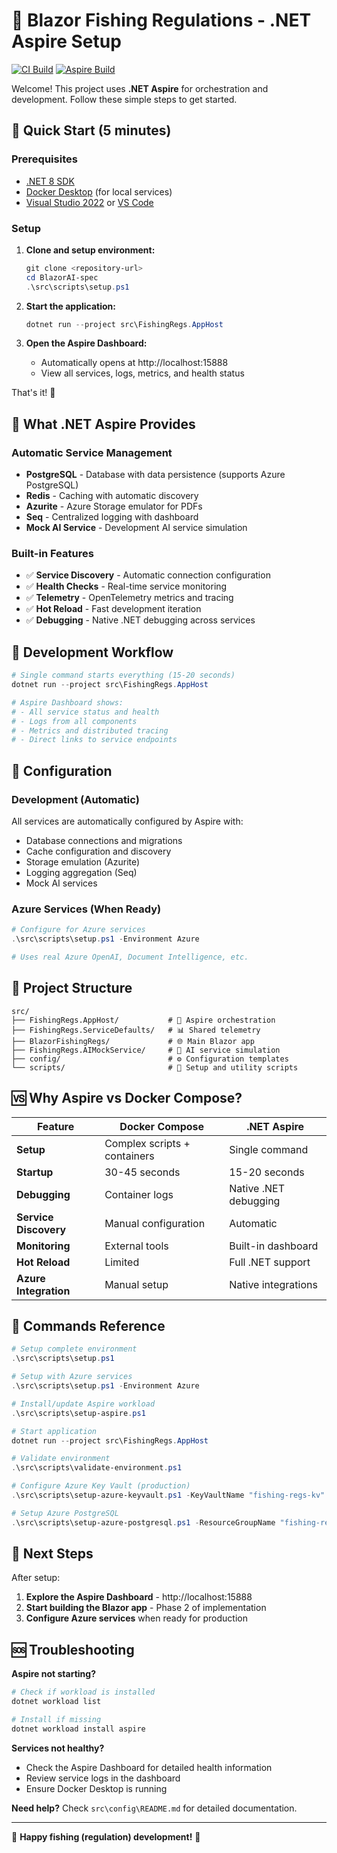 # 🎣 Blazor Fishing Regulations - .NET Aspire Setup

[![CI Build](https://github.com/rockfordlhotka/BlazorFishingRegs/actions/workflows/ci.yml/badge.svg)](https://github.com/rockfordlhotka/BlazorFishingRegs/actions/workflows/ci.yml)
[![Aspire Build](https://github.com/rockfordlhotka/BlazorFishingRegs/actions/workflows/aspire-ci.yml/badge.svg)](https://github.com/rockfordlhotka/BlazorFishingRegs/actions/workflows/aspire-ci.yml)

Welcome! This project uses **.NET Aspire** for orchestration and development. Follow these simple steps to get started.

## 🚀 Quick Start (5 minutes)

### Prerequisites
- [.NET 8 SDK](https://dotnet.microsoft.com/download/dotnet/8.0)
- [Docker Desktop](https://www.docker.com/products/docker-desktop) (for local services)
- [Visual Studio 2022](https://visualstudio.microsoft.com/) or [VS Code](https://code.visualstudio.com/)

### Setup

1. **Clone and setup environment:**
   ```powershell
   git clone <repository-url>
   cd BlazorAI-spec
   .\src\scripts\setup.ps1
   ```

2. **Start the application:**
   ```powershell
   dotnet run --project src\FishingRegs.AppHost
   ```

3. **Open the Aspire Dashboard:**
   - Automatically opens at http://localhost:15888
   - View all services, logs, metrics, and health status

That's it! 🎉

## 🔧 What .NET Aspire Provides

### Automatic Service Management
- **PostgreSQL** - Database with data persistence (supports Azure PostgreSQL)
- **Redis** - Caching with automatic discovery
- **Azurite** - Azure Storage emulator for PDFs
- **Seq** - Centralized logging with dashboard
- **Mock AI Service** - Development AI service simulation

### Built-in Features
- ✅ **Service Discovery** - Automatic connection configuration
- ✅ **Health Checks** - Real-time service monitoring
- ✅ **Telemetry** - OpenTelemetry metrics and tracing
- ✅ **Hot Reload** - Fast development iteration
- ✅ **Debugging** - Native .NET debugging across services

## 🎯 Development Workflow

```powershell
# Single command starts everything (15-20 seconds)
dotnet run --project src\FishingRegs.AppHost

# Aspire Dashboard shows:
# - All service status and health
# - Logs from all components  
# - Metrics and distributed tracing
# - Direct links to service endpoints
```

## 🔐 Configuration

### Development (Automatic)
All services are automatically configured by Aspire with:
- Database connections and migrations
- Cache configuration and discovery
- Storage emulation (Azurite)
- Logging aggregation (Seq)
- Mock AI services

### Azure Services (When Ready)
```powershell
# Configure for Azure services
.\src\scripts\setup.ps1 -Environment Azure

# Uses real Azure OpenAI, Document Intelligence, etc.
```

## 📁 Project Structure

```
src/
├── FishingRegs.AppHost/           # 🎯 Aspire orchestration
├── FishingRegs.ServiceDefaults/   # 📊 Shared telemetry
├── BlazorFishingRegs/             # 🌐 Main Blazor app
├── FishingRegs.AIMockService/     # 🤖 AI service simulation
├── config/                        # ⚙️ Configuration templates
└── scripts/                       # 🔧 Setup and utility scripts
```

## 🆚 Why Aspire vs Docker Compose?

| Feature | Docker Compose | .NET Aspire |
|---------|----------------|-------------|
| **Setup** | Complex scripts + containers | Single command |
| **Startup** | 30-45 seconds | 15-20 seconds |
| **Debugging** | Container logs | Native .NET debugging |
| **Service Discovery** | Manual configuration | Automatic |
| **Monitoring** | External tools | Built-in dashboard |
| **Hot Reload** | Limited | Full .NET support |
| **Azure Integration** | Manual setup | Native integrations |

## 🔧 Commands Reference

```powershell
# Setup complete environment
.\src\scripts\setup.ps1

# Setup with Azure services  
.\src\scripts\setup.ps1 -Environment Azure

# Install/update Aspire workload
.\src\scripts\setup-aspire.ps1

# Start application
dotnet run --project src\FishingRegs.AppHost

# Validate environment
.\src\scripts\validate-environment.ps1

# Configure Azure Key Vault (production)
.\src\scripts\setup-azure-keyvault.ps1 -KeyVaultName "fishing-regs-kv" -Interactive

# Setup Azure PostgreSQL
.\src\scripts\setup-azure-postgresql.ps1 -ResourceGroupName "fishing-regs-rg" -ServerName "fishing-regs-db" -AdminUsername "fishadmin" -AdminPassword (ConvertTo-SecureString "YourPassword" -AsPlainText -Force)
```

## 🚀 Next Steps

After setup:

1. **Explore the Aspire Dashboard** - http://localhost:15888
2. **Start building the Blazor app** - Phase 2 of implementation
3. **Configure Azure services** when ready for production

## 🆘 Troubleshooting

**Aspire not starting?**
```powershell
# Check if workload is installed
dotnet workload list

# Install if missing
dotnet workload install aspire
```

**Services not healthy?**
- Check the Aspire Dashboard for detailed health information
- Review service logs in the dashboard
- Ensure Docker Desktop is running

**Need help?** Check `src\config\README.md` for detailed documentation.

---

🎣 **Happy fishing (regulation) development!** 🎣
